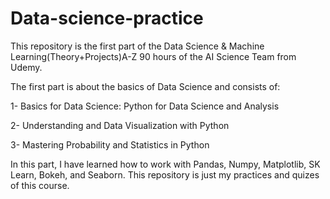 # Data-science-practice
This repository is the first part of the Data Science & Machine Learning(Theory+Projects)A-Z 90 hours of the AI Science Team from Udemy.

The first part is about the basics of Data Science and consists of:

1- Basics for Data Science: Python for Data Science and Analysis

2- Understanding and Data Visualization with Python

3- Mastering Probability and Statistics in Python

In this part, I have learned how to work with Pandas, Numpy, Matplotlib, SK Learn, Bokeh, and Seaborn.
This repository is just my practices and quizes of this course.
